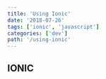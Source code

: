 ```yaml
---
title: 'Using Ionic'
date: '2018-07-26'
tags: ['ionic', 'javascript']
categories: ['dev']
path: '/using-ionic'
---
```


## IONIC